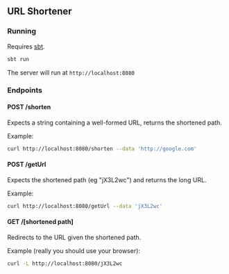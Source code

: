 ## URL Shortener

### Running

Requires [sbt](http://www.scala-sbt.org/0.13/docs/Setup.html).

```bash
sbt run
```

The server will run at `http://localhost:8080`

### Endpoints

#### POST /shorten

Expects a string containing a well-formed URL, returns the shortened path.

Example:

```bash
curl http://localhost:8080/shorten --data 'http://google.com'
```

#### POST /getUrl

Expects the shortened path (eg "jX3L2wc") and returns the long URL.

Example:

```bash
curl http://localhost:8080/getUrl --data 'jX3L2wc'
```

#### GET /[shortened path]

Redirects to the URL given the shortened path.

Example (really you should use your browser):

```bash
curl -L http://localhost:8080/jX3L2wc
```
